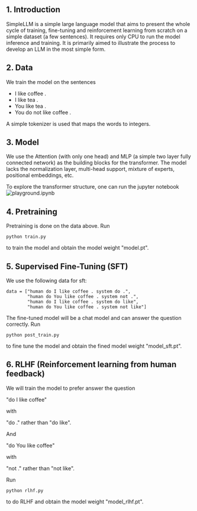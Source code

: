 
## 1. Introduction
SimpleLLM is a simple large language model that aims to present the whole cycle of training, fine-tuning and reinforcement learning from scratch on a simple dataset (a few sentences). It requires only CPU to run the model inference and training. It is primarily aimed to illustrate the process to develop an LLM in the most simple form.

## 2. Data
We train the model on the sentences

- I like coffee .
- I like tea .
- You like tea .
- You do not like coffee .

A simple tokenizer is used that maps the words to integers. 

## 3. Model
We use the Attention (with only one head) and MLP (a simple two layer fully connected network) as the building blocks for the transformer. The model lacks the normalization layer, multi-head support, mixture of experts, positional embeddings, etc. 

To explore the transformer structure, one can run the jupyter notebook ![playground.ipynb](./playground.ipynb)

## 4. Pretraining
Pretraining is done on the data above. Run 
```
python train.py
```
to train the model and obtain the model weight "model.pt". 

## 5. Supervised Fine-Tuning (SFT)
We use the following data for sft:

    data = ["human do I like coffee . system do .",
            "human do You like coffee . system not .", 
            "human do I like coffee . system do like",
            "human do You like coffee . system not like"]

The fine-tuned model will be a chat model and can answer the question correctly. Run 
```
python post_train.py
```
to fine tune the model and obtain the fined model weight "model_sft.pt".

## 6. RLHF (Reinforcement learning from human feedback)
We will train the model to prefer answer the question 

"do I like coffee"

with 

"do ." rather than "do like".

And 

"do You like coffee"

with 

"not ." rather than "not like".

Run 
```
python rlhf.py
```
to do RLHF and obtain the model weight "model_rlhf.pt".




